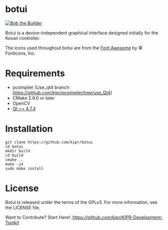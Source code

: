 botui
=====
[![Bob the Builder](https://github.com/kipr/botui/actions/workflows/bob.yml/badge.svg)](https://github.com/kipr/botui/actions/workflows/bob.yml)


Botui is a device-independent graphical interface designed initially for the Kovan controller.

The icons used throughout botui are from the [Font Awesome](https://fontawesome.com/icons?d=gallery) by © Fonticons, Inc.

Requirements
============
* pcompiler  (Use_qt4 branch: https://github.com/kipr/pcompiler/tree/use_Qt4)
* CMake 2.6.0 or later
* OpenCV
* [Qt >= 4.7.4](https://www.qt.io/download-qt-installer)


Installation
=======
```
git clone https://github.com/kipr/botui
cd botui
mkdir build
cd build
cmake ..
make -j4
sudo make install
```

License
=======

Botui is released under the terms of the GPLv3. For more information, see the LICENSE file.

Want to Contribute? Start Here!: 
https://github.com/kipr/KIPR-Development-Toolkit
